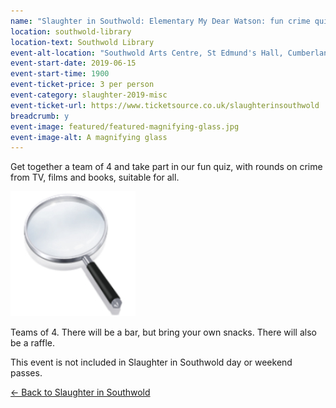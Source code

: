 ```yaml
---
name: "Slaughter in Southwold: Elementary My Dear Watson: fun crime quiz night"
location: southwold-library
location-text: Southwold Library
event-alt-location: "Southwold Arts Centre, St Edmund's Hall, Cumberland Road, Southwold, IP18 6JP"
event-start-date: 2019-06-15
event-start-time: 1900
event-ticket-price: 3 per person
event-category: slaughter-2019-misc
event-ticket-url: https://www.ticketsource.co.uk/slaughterinsouthwold
breadcrumb: y
event-image: featured/featured-magnifying-glass.jpg
event-image-alt: A magnifying glass
---
```


Get together a team of 4 and take part in our fun quiz, with rounds on crime from TV, films and books, suitable for all.

<img src="/images/featured/featured-magnifying-glass.jpg" alt="A magnifying glass" class="custom-br-50 mw-40 {% include /c/img-float-right.html %}" />

Teams of 4. There will be a bar, but bring your own snacks. There will also be a raffle.

This event is not included in Slaughter in Southwold day or weekend passes.

[&larr; Back to Slaughter in Southwold](/slaughter/)
